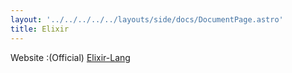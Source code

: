 ```yaml
---
layout: '../../../../../layouts/side/docs/DocumentPage.astro'
title: Elixir
---
```

Website :(Official) [Elixir-Lang](https://elixir-lang.org/)

